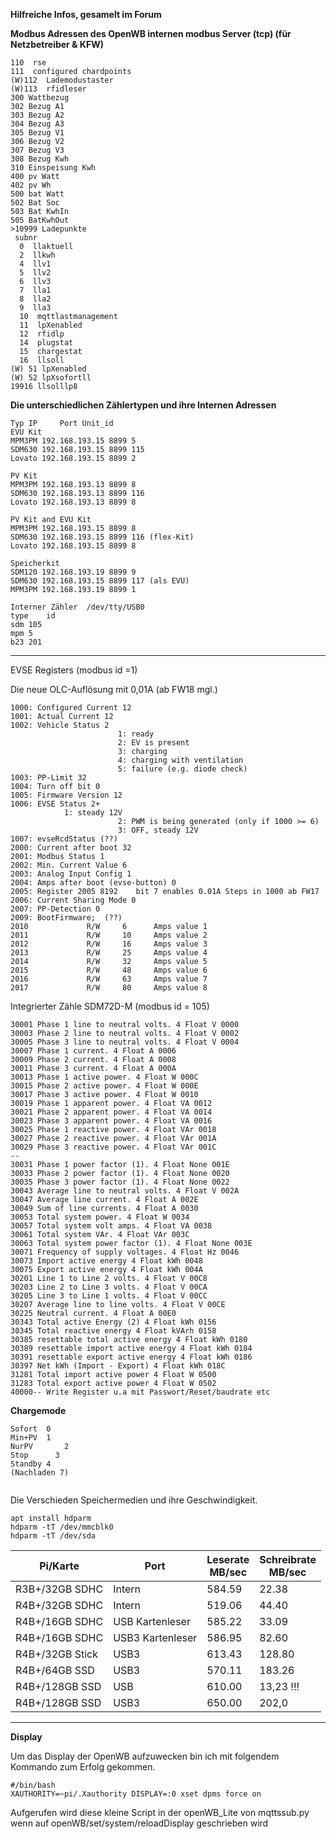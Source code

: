 **Hilfreiche Infos, gesamelt im Forum**

**Modbus Adressen des OpenWB internen modbus Server (tcp) (für Netzbetreiber & KFW)**

```
110  rse
111  configured chardpoints
(W)112  Lademodustaster
(W)113  rfidleser 
300 Wattbezug
302 Bezug A1
303 Bezug A2
304 Bezug A3
305 Bezug V1
306 Bezug V2
307 Bezug V3
308 Bezug Kwh
310 Einspeisung Kwh
400 pv Watt
402 pv Wh
500 bat Watt
502 Bat Soc
503 Bat KwhIn
505 BatKwhOut
>10999 Ladepunkte
 subnr
  0  llaktuell
  2  llkwh
  4  llv1
  5  llv2
  6  llv3
  7  lla1
  8  lla2
  9  lla3
  10  mqttlastmanagement
  11  lpXenabled
  12  rfidlp
  14  plugstat
  15  chargestat
  16  llsoll
(W) 51 lpXenabled  
(W) 52 lpXsofortll  
19916 llsolllp8  
```  

**Die unterschiedlichen Zählertypen und ihre Internen Adressen**
```
Typ	IP     Port Unit_id
EVU Kit
MPM3PM 192.168.193.15 8899 5 
SDM630 192.168.193.15 8899 115
Lovato 192.168.193.15 8899 2

PV Kit
MPM3PM 192.168.193.13 8899 8
SDM630 192.168.193.13 8899 116
Lovato 192.168.193.13 8899 8

PV Kit and EVU Kit
MPM3PM 192.168.193.15 8899 8
SDM630 192.168.193.15 8899 116 (flex-Kit)
Lovato 192.168.193.15 8899 8

Speicherkit
SDM120 192.168.193.19 8899 9
SDM630 192.168.193.15 8899 117 (als EVU)
MPM3PM 192.168.193.19 8899 1

Interner Zähler  /dev/tty/USB0
type  	id
sdm	105	
mpm	5	
b23	201	

```

******************************************

EVSE Registers (modbus id =1)

Die neue OLC-Auflösung mit 0,01A (ab FW18 mgl.)
```
1000: Configured Current 12
1001: Actual Current 12
1002: Vehicle Status 2
                        1: ready
                        2: EV is present
                        3: charging
                        4: charging with ventilation
                        5: failure (e.g. diode check)
1003: PP-Limit 32
1004: Turn off bit 0
1005: Firmware Version 12
1006: EVSE Status 2+
			1: steady 12V
                        2: PWM is being generated (only if 1000 >= 6)
                        3: OFF, steady 12V
1007: evseRcdStatus (??)
2000: Current after boot 32
2001: Modbus Status 1
2002: Min. Current Value 6
2003: Analog Input Config 1
2004: Amps after boot (evse-button) 0
2005: Register 2005 8192    bit 7 enables 0.01A Steps in 1000 ab FW17
2006: Current Sharing Mode 0
2007: PP-Detection 0 
2009: BootFirmware;  (??)
2010             R/W     6      Amps value 1
2011             R/W     10     Amps value 2
2012             R/W     16     Amps value 3
2013             R/W     25     Amps value 4
2014             R/W     32     Amps value 5
2015             R/W     48     Amps value 6
2016             R/W     63     Amps value 7
2017             R/W     80     Amps value 8
```


Integrierter Zähle SDM72D-M (modbus id = 105)
```
30001 Phase 1 line to neutral volts. 4 Float V 0000
30003 Phase 2 line to neutral volts. 4 Float V 0002
30005 Phase 3 line to neutral volts. 4 Float V 0004
30007 Phase 1 current. 4 Float A 0006
30009 Phase 2 current. 4 Float A 0008
30011 Phase 3 current. 4 Float A 000A
30013 Phase 1 active power. 4 Float W 000C
30015 Phase 2 active power. 4 Float W 000E
30017 Phase 3 active power. 4 Float W 0010
30019 Phase 1 apparent power. 4 Float VA 0012
30021 Phase 2 apparent power. 4 Float VA 0014
30023 Phase 3 apparent power. 4 Float VA 0016
30025 Phase 1 reactive power. 4 Float VAr 0018
30027 Phase 2 reactive power. 4 Float VAr 001A
30029 Phase 3 reactive power. 4 Float VAr 001C
--
30031 Phase 1 power factor (1). 4 Float None 001E
30033 Phase 2 power factor (1). 4 Float None 0020
30035 Phase 3 power factor (1). 4 Float None 0022
30043 Average line to neutral volts. 4 Float V 002A
30047 Average line current. 4 Float A 002E
30049 Sum of line currents. 4 Float A 0030
30053 Total system power. 4 Float W 0034
30057 Total system volt amps. 4 Float VA 0038
30061 Total system VAr. 4 Float VAr 003C
30063 Total system power factor (1). 4 Float None 003E
30071 Frequency of supply voltages. 4 Float Hz 0046
30073 Import active energy 4 Float kWh 0048
30075 Export active energy 4 Float kWh 004A
30201 Line 1 to Line 2 volts. 4 Float V 00C8
30203 Line 2 to Line 3 volts. 4 Float V 00CA
30205 Line 3 to Line 1 volts. 4 Float V 00CC
30207 Average line to line volts. 4 Float V 00CE
30225 Neutral current. 4 Float A 00E0
30343 Total active Energy (2) 4 Float kWh 0156
30345 Total reactive energy 4 Float kVArh 0158
30385 resettable total active energy 4 Float kWh 0180
30389 resettable import active energy 4 Float kWh 0184
30391 resettable export active energy 4 Float kWh 0186
30397 Net kWh (Import - Export) 4 Float kWh 018C
31281 Total import active power 4 Float W 0500
31283 Total export active power 4 Float W 0502
40000-- Write Register u.a mit Passwort/Reset/baudrate etc
```

**Chargemode**
```
Sofort	0
Min+PV	1
NurPV		2
Stop	  3
Standby	4
(Nachladen 7)


```



Die Verschieden Speichermedien und ihre Geschwindigkeit.
```
apt install hdparm
hdparm -tT /dev/mmcblk0  
hdparm -tT /dev/sda
```

| Pi/Karte | Port  | Leserate<br>MB/sec | Schreibrate<br>MB/sec |
|--------------|-------|--------------------|-----------------------|
| R3B+/32GB SDHC | Intern |584.59 |22.38 |
| R4B+/32GB SDHC | Intern | 519.06 |44.40 |
| R4B+/16GB SDHC | USB Kartenleser|585.22 |33.09|
| R4B+/16GB SDHC | USB3 Kartenleser| 586.95 | 82.60 |
| R4B+/32GB Stick | USB3 | 613.43 | 128.80 |
| R4B+/64GB SSD | USB3 | 570.11 | 183.26||
| R4B+/128GB SSD | USB |  610.00 | 13,23 !!!|
| R4B+/128GB SSD | USB3|  650.00 | 202,0|

******************************************

**Display**

Um das Display der OpenWB aufzuwecken bin ich mit folgendem Kommando zum Erfolg gekommen.

```
#/bin/bash
XAUTHORITY=~pi/.Xauthority DISPLAY=:0 xset dpms force on
```
Aufgerufen wird diese kleine Script in der openWB_Lite von mqttssub.py 
wenn auf openWB/set/system/reloadDisplay geschrieben wird






